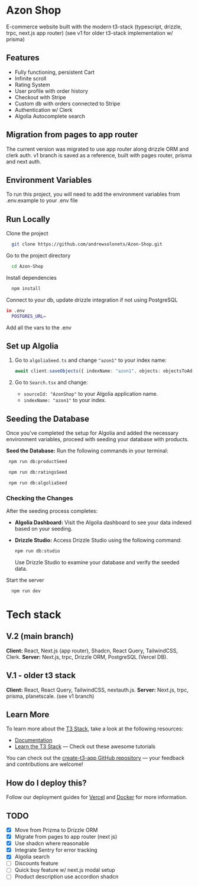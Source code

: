 # Azon Shop

E-commerce website built with the modern t3-stack (typescript, drizzle, trpc, next.js app router)
(see v1 for older t3-stack implementation w/ prisma)

## Features

- Fully functioning, persistent Cart
- Infinite scroll
- Rating System
- User profile with order history
- Checkout with Stripe
- Custom db with orders connected to Stripe
- Authentication w/ Clerk
- Algolia Autocomplete search

## Migration from pages to app router

The current version was migrated to use app router along drizzle ORM and clerk auth. v1 branch is saved as a reference, built with pages router, prisma and next auth.

## Environment Variables

To run this project, you will need to add the environment variables from .env.example to your .env file

## Run Locally

Clone the project

```bash
  git clone https://github.com/andrewsolonets/Azon-Shop.git
```

Go to the project directory

```bash
  cd Azon-Shop
```

Install dependencies

```bash
  npm install
```

Connect to your db, update drizzle integration if not using PostgreSQL

```bash
in .env
  POSTGRES_URL=
```

Add all the vars to the .env

## Set up Algolia

1. Go to `algoliaSeed.ts` and change `"azon1"` to your index name:

   ```typescript
   await client.saveObjects({ indexName: "azon1", objects: objectsToAdd });
   ```

2. Go to `Search.tsx` and change:

   - `sourceId: "AzonShop"` to your Algolia application name.
   - `indexName: "azon1"` to your index.

## Seeding the Database

Once you've completed the setup for Algolia and added the necessary environment variables, proceed with seeding your database with products.

**Seed the Database:** Run the following commands in your terminal:

```bash
 npm run db:productSeed
```

```bash
 npm run db:ratingsSeed
```

```bash
 npm run db:algoliaSeed
```

### Checking the Changes

After the seeding process completes:

- **Algolia Dashboard:** Visit the Algolia dashboard to see your data indexed based on your seeding.

- **Drizzle Studio:** Access Drizzle Studio using the following command:

  ```bash
  npm run db:studio
  ```

  Use Drizzle Studio to examine your database and verify the seeded data.

Start the server

```bash
  npm run dev
```

# Tech stack

## V.2 (main branch)

**Client:** React, Next.js (app router), Shadcn, React Query, TailwindCSS, Clerk.
**Server:** Next.js, trpc, Drizzle ORM, PostgreSQL (Vercel DB).

## V.1 - older t3 stack

**Client:** React, React Query, TailwindCSS, nextauth.js.
**Server:** Next.js, trpc, prisma, planetscale.
(see v1 branch)

## Learn More

To learn more about the [T3 Stack](https://create.t3.gg/), take a look at the following resources:

- [Documentation](https://create.t3.gg/)
- [Learn the T3 Stack](https://create.t3.gg/en/faq#what-learning-resources-are-currently-available) — Check out these awesome tutorials

You can check out the [create-t3-app GitHub repository](https://github.com/t3-oss/create-t3-app) — your feedback and contributions are welcome!

## How do I deploy this?

Follow our deployment guides for [Vercel](https://create.t3.gg/en/deployment/vercel) and [Docker](https://create.t3.gg/en/deployment/docker) for more information.

## TODO

- [x] Move from Prizma to Drizzle ORM
- [x] Migrate from pages to app router (next js)
- [x] Use shadcn where reasonable
- [x] Integrate Sentry for error tracking
- [x] Algolia search
- [ ] Discounts feature
- [ ] Quick buy feature w/ next.js modal setup
- [ ] Product description use accordion shadcn
